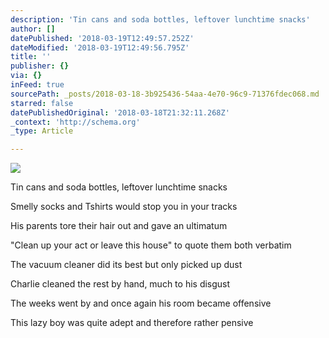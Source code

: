 ```yaml
---
description: 'Tin cans and soda bottles, leftover lunchtime snacks'
author: []
datePublished: '2018-03-19T12:49:57.252Z'
dateModified: '2018-03-19T12:49:56.795Z'
title: ''
publisher: {}
via: {}
inFeed: true
sourcePath: _posts/2018-03-18-3b925436-54aa-4e70-96c9-71376fdec068.md
starred: false
datePublishedOriginal: '2018-03-18T21:32:11.268Z'
_context: 'http://schema.org'
_type: Article

---
```

![](https://the-grid-user-content.s3-us-west-2.amazonaws.com/956abb96-ad6b-4df9-90c6-9915fa3df70b.png)

Tin cans and soda bottles, leftover lunchtime snacks

Smelly socks and Tshirts would stop you in your tracks

His parents tore their hair out and gave an ultimatum

"Clean up your act or leave this house" to quote them both verbatim

The vacuum cleaner did its best but only picked up dust

Charlie cleaned the rest by hand, much to his disgust

The weeks went by and once again his room became offensive

This lazy boy was quite adept and therefore rather pensive
